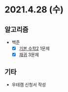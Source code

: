 # 2021.4.28 (수)

## 알고리즘

- 백준
  - [x] [기본 수학2](https://www.acmicpc.net/step/8) 1문제
  - [x] [재귀](https://www.acmicpc.net/step/8) 3문제

## 기타

- 우테캠 신청서 작성
